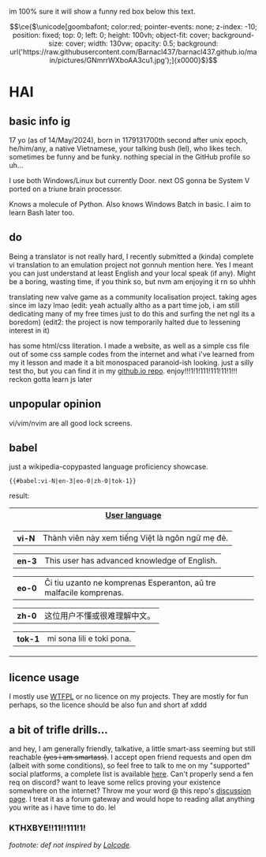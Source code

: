 im 100% sure it will show a funny red box below this text.
```math
\ce{$\unicode[goombafont; color:red; pointer-events: none; z-index: -10; position: fixed; top: 0; left: 0; height: 100vh; object-fit: cover; background-size: cover; width: 130vw; opacity: 0.5; background: url('https://raw.githubusercontent.com/Barnacl437/barnacl437.github.io/main/pictures/GNmrrWXboAA3cu1.jpg');]{x0000}$}
```
# HAI
## basic info ig
17 yo (as of 14/May/2024), born in 1179131700th second after unix epoch, he/him/any, a native Vietnamese, your talking bush (lel), who likes tech. sometimes be funny and be funky.
nothing special in the GitHub profile so uh...

I use both Windows/Linux but currently Door. next OS gonna be System V ported on a triune brain processor.

Knows a molecule of Python.
Also knows Windows Batch in basic. I aim to learn Bash later too.

## do
Being a translator is not really hard, I recently submitted a (kinda) complete vi translation to an emulation project not gonnuh mention here. Yes I meant you can just understand at least English and your local speak (if any). Might be a boring, wasting time, if you think so, but nvm am enjoying it rn so uhhh

translating new valve game as a community localisation project. taking ages since im lazy lmao (edit: yeah actually altho as a part time job, i am still dedicating many of my free times just to do this and surfing the net ngl its a boredom) (edit2: the project is now temporarily halted due to lessening interest in it)

has some html/css literation. I made a website, as well as a simple css file out of some css sample codes from the internet and what i've learned from my it lesson and made it a bit monospaced paranoid-ish looking. just a silly test tho, but you can find it in my [github.io repo](https://github.com/barnacl437/barnacl437.github.io). enjoy!!!1!1!111!111!11!1!!! reckon gotta learn js later 

## unpopular opinion
vi/vim/nvim are all good lock screens.   

## babel
just a wikipedia-copypasted language proficiency showcase.


```wikitext
{{#babel:vi-N|en-3|eo-0|zh-0|tok-1}}
```

result:
<table class="mw-babel-wrapper notheme">
<tbody><tr>
<th class="mw-babel-header"><a href="https://meta.wikimedia.org/wiki/User_language" class="extiw" title="m:User language">User language</a>
</th></tr>
<tr>
<td><div class="mw-babel-box mw-babel-box-N mw-babel-box-vi notheme" dir="ltr">
<table>
<tbody><tr>
<th dir="ltr">vi<span class="mw-babel-box-level-N">-N</span>
</th>
<td dir="ltr" lang="vi">Thành viên này xem tiếng Việt là ngôn ngữ mẹ đẻ.
</td></tr></tbody></table>
</div><div class="mw-babel-box mw-babel-box-3 mw-babel-box-en notheme" dir="ltr">
<table>
<tbody><tr>
<th dir="ltr">en<span class="mw-babel-box-level-3">-3</span>
</th>
<td dir="ltr" lang="en">This user has advanced knowledge of English.
</td></tr></tbody></table>
</div><div class="mw-babel-box mw-babel-box-0 mw-babel-box-eo notheme" dir="ltr">
<table>
<tbody><tr>
<th dir="ltr">eo<span class="mw-babel-box-level-0">-0</span>
</th>
<td dir="ltr" lang="eo">Ĉi tiu uzanto ne komprenas Esperanton, aŭ tre malfacile komprenas.
</td></tr></tbody></table>
</div><div class="mw-babel-box mw-babel-box-0 mw-babel-box-zh notheme" dir="ltr">
<table>
<tbody><tr>
<th dir="ltr">zh<span class="mw-babel-box-level-0">-0</span>
</th>
<td dir="ltr" lang="zh">这位用户不懂或很难理解中文。
</td></tr></tbody></table>
</div><div class="mw-babel-box mw-babel-box-1 mw-babel-box-tok notheme" dir="ltr">
<table>
<tbody><tr>
<th dir="ltr">tok<span class="mw-babel-box-level-1">-1</span>
</th>
<td dir="ltr" lang="tok">mi sona lili e toki pona.
</td></tr></tbody></table>
</div>
</td></tr>
</tbody></table>

## licence usage
I mostly use [WTFPL](https://en.wikipedia.org/wiki/WTFPL) or no licence on my projects. They are mostly for fun perhaps, so the licence should be also fun and short af xddd

## a bit of trifle drills...
and hey, I am generally friendly, talkative, a little smart-ass seeming but still reachable ~~(yes i am smartass)~~. I accept open friend requests and open dm (albeit with some conditions), so feel free to talk to me on my "supported" social platforms, a complete list is available [here](https://barnacl437.github.io/#social-links). Can't properly send a fen req on discord? want to leave some relics proving your existence somewhere on the internet? Throw me your word @ this repo's [discussion page](https://github.com/Barnacl437/Barnacl437/discussions). I treat it as a forum gateway and would hope to reading allat anything you write as i have time to do. lel

### KTHXBYE!!11!!111!1!

*footnote: def not inspired by [Lolcode](http://www.lolcode.org/).*
